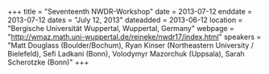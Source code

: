 +++
title = "Seventeenth NWDR-Workshop"
date = 2013-07-12
enddate = 2013-07-12
dates = "July 12, 2013"
dateadded = 2013-06-12
location = "Bergische Universität Wuppertal, Wuppertal, Germany"
webpage = "http://wmaz.math.uni-wuppertal.de/reineke/nwdr17/index.html"
speakers = "Matt Douglass (Boulder/Bochum), Ryan Kinser (Northeastern University / Bielefeld), Sefi Ladkani (Bonn), Volodymyr Mazorchuk (Uppsala), Sarah Scherotzke (Bonn)"
+++
